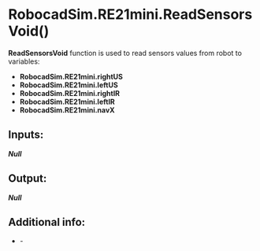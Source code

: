 <h1> RobocadSim.RE21mini.ReadSensorsVoid()  </h1>
  
<strong>ReadSensorsVoid</strong> function is used to read sensors values from robot to variables:  
<ul>
  <li><strong>RobocadSim.RE21mini.rightUS</strong></li> 
  <li><strong>RobocadSim.RE21mini.leftUS</strong></li>
  <li><strong>RobocadSim.RE21mini.rightIR</strong></li>
  <li><strong>RobocadSim.RE21mini.leftIR</strong></li>
  <li><strong>RobocadSim.RE21mini.navX</strong></li>
</ul>

<h2><strong> Inputs: </strong></h2>  
<strong><em>Null</em></strong>
  
<h2><strong> Output: </strong></h2>
<strong><em>Null</em></strong>

<h2><strong> Additional info: </strong></h2>
<ul>
<li>-</li>
</ul>
